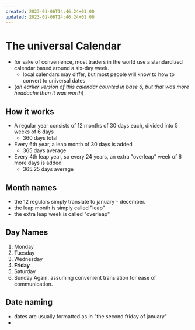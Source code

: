 ```yaml
---
created: 2023-01-06T14:46:24+01:00
updated: 2023-01-06T14:46:24+01:00
---
```

# The universal Calendar
- for sake of convenience, most traders in the world use a standardized calendar based around a six-day week.
	- local calendars may differ, but most people will know to how to convert to universal dates
- (*an earlier version of this calendar counted in base 6, but that was more headache than it was worth*)
## How it works
- A regular year consists of 12 months of 30 days each, divided into 5 weeks of 6 days
	- 360 days total
- Every 6th year, a leap month of 30 days is added
	- 365 days average
- Every 4th leap year, so every 24 years, an extra "overleap" week of 6 more days is added
	- 365.25 days average
## Month names
- the 12 regulars simply translate to january - december. 
- the leap month is simply called "leap"
- the extra leap week is called "overleap"
## Day Names
1. Monday
2. Tuesday
3. Wednesday
4. **Friday**
5. Saturday
6. Sunday
Again, assuming convenient translation for ease of communication.
## Date naming
- dates are usually formatted as in "the second friday of january"
- 